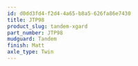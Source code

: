 ```yaml
---
id: d0dd3fd4-f2d4-4a65-b8a5-626fa86e7430
title: JTP98
product_slug: tandem-xgard
part_number: JTP98
mudguard: Tandem
finish: Matt
axle_type: Twin
---
```

